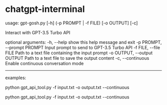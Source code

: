 # chatgpt-interminal

usage: gpt-gosh.py [-h] (-p PROMPT | -f FILE) [-o OUTPUT] [-c]

Interact with GPT-3.5 Turbo API

optional arguments:
  -h, --help            show this help message and exit
  -p PROMPT, --prompt PROMPT
                        Input prompt to send to GPT-3.5 Turbo API
  -f FILE, --file FILE  Path to a text file containing the input prompt
  -o OUTPUT, --output OUTPUT
                        Path to a text file to save the output content
  -c, --continuous      Enable continuous conversation mode
  
  
---

examples:

python gpt_api_tool.py -f input.txt -o output.txt --continuous


python gpt_api_tool.py -f input.txt -o output.txt --continuous
